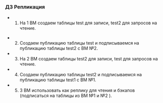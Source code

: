 ### ДЗ Репликация  

* 1) На 1 ВМ создаем таблицы test для записи, test2 для запросов на чтение.
 >>
* 2) Создаем публикацию таблицы test и подписываемся на публикацию таблицы test2 с ВМ №2.  


* 3) На 2 ВМ создаем таблицы test2 для записи, test для запросов на чтение.  


* 4) Создаем публикацию таблицы test2 и подписываемся на публикацию таблицы test1 с ВМ №1.  


* 5) 3 ВМ использовать как реплику для чтения и бэкапов (подписаться на таблицы из ВМ №1 и №2 ).
